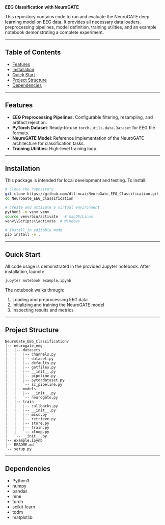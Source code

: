 **EEG Classification with NeuroGATE**

This repository contains code to run and evaluate the NeuroGATE deep learning model on EEG data. It provides all necessary data loaders, preprocessing pipelines, model definition, training utilities, and an example notebook demonstrating a complete experiment.

---

## Table of Contents

* [Features](#features)
* [Installation](#installation)
* [Quick Start](#quick-start)
* [Project Structure](#project-structure)
* [Dependencies](#dependencies)

---

## Features

* **EEG Preprocessing Pipelines**: Configurable filtering, resampling, and artifact rejection.
* **PyTorch Dataset**: Ready-to-use `torch.utils.data.Dataset` for EEG file formats.
* **NeuroGATE Model**: Reference implementation of the NeuroGATE architecture for classification tasks.
* **Training Utilities**: High-level training loop.

---

## Installation

This package is intended for local development and testing. To install:

```bash
# Clone the repository
git clone https://github.com/dll-ncai/NeuroGate_EEG_Classification.git
cd NeuroGate_EEG_Classification

# create and activate a virtual environment
python3 -m venv venv
source venv/bin/activate   # macOS/Linux
venv\\Scripts\\activate  # Windows

# Install in editable mode
pip install -e .
```

---

## Quick Start

All code usage is demonstrated in the provided Jupyter notebook. After installation, launch:

```bash
jupyter notebook example.ipynb
```

The notebook walks through:

1. Loading and preprocessing EEG data
2. Initializing and training the NeuroGATE model
3. Inspecting results and metrics

---

## Project Structure

```plaintext
NeuroGate_EEG_Classification/
|-- neurogate_eeg
|   |-- datasets
|   |   |-- channels.py
|   |   |-- dataset.py
|   |   |-- defaults.py
|   |   |-- getfiles.py
|   |   |-- __init__.py
|   |   |-- pipeline.py
|   |   |-- pytordataset.py
|   |   `-- sc_pipeline.py
|   |-- models
|   |   |-- __init__.py
|   |   `-- neurogate.py
|   |-- train
|   |   |-- callbacks.py
|   |   |-- __init__.py
|   |   |-- misc.py
|   |   |-- retrieve.py
|   |   |-- store.py
|   |   |-- train.py
|   |   `-- xloop.py
|   `-- __init__.py
|-- example.ipynb
|-- README.md
`-- setup.py
```

---

## Dependencies

* Python3
* numpy
* pandas
* mne
* torch
* scikit-learn
* tqdm
* matplotlib

